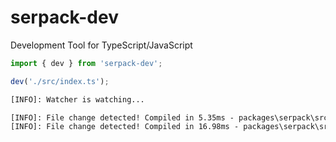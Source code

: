 # serpack-dev

Development Tool for TypeScript/JavaScript

```ts
import { dev } from 'serpack-dev';

dev('./src/index.ts');
```

```txt
[INFO]: Watcher is watching...

[INFO]: File change detected! Compiled in 5.35ms - packages\serpack\src\index.ts
[INFO]: File change detected! Compiled in 16.98ms - packages\serpack\src\config.ts
```
